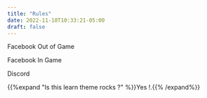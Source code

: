 ```yaml
---
title: "Rules"
date: 2022-11-10T10:33:21-05:00
draft: false
---
```


Facebook Out of Game

Facebook In Game

Discord

{{%expand "Is this learn theme rocks ?" %}}Yes !.{{% /expand%}}